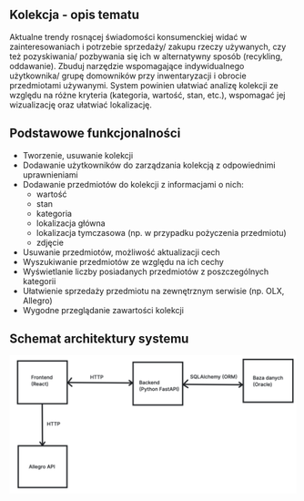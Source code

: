 ## Kolekcja - opis tematu
Aktualne trendy rosnącej świadomości konsumenckiej widać w
zainteresowaniach i potrzebie sprzedaży/ zakupu rzeczy używanych, czy też
pozyskiwania/ pozbywania się ich w alternatywny sposób (recykling,
oddawanie). Zbuduj narzędzie wspomagające indywidualnego użytkownika/
grupę domowników przy inwentaryzacji i obrocie przedmiotami używanymi.
System powinien ułatwiać analizę kolekcji ze względu na różne kryteria
(kategoria, wartość, stan, etc.), wspomagać jej wizualizację oraz ułatwiać
lokalizację.

## Podstawowe funkcjonalności
* Tworzenie, usuwanie kolekcji
* Dodawanie użytkowników do zarządzania kolekcją z odpowiednimi uprawnieniami
* Dodawanie przedmiotów do kolekcji z informacjami o nich:
    * wartość
    * stan
    * kategoria
    * lokalizacja główna
    * lokalizacja tymczasowa (np. w przypadku pożyczenia przedmiotu)
    * zdjęcie
* Usuwanie przedmiotów, możliwość aktualizacji cech
* Wyszukiwanie przedmiotów ze względu na ich cechy
* Wyświetlanie liczby posiadanych przedmiotów z poszczególnych kategorii
* Ułatwienie sprzedaży przedmiotu na zewnętrznym serwisie (np. OLX, Allegro)
* Wygodne przeglądanie zawartości kolekcji

## Schemat architektury systemu
![schemat architektury](img/schemat-architektury.png)
